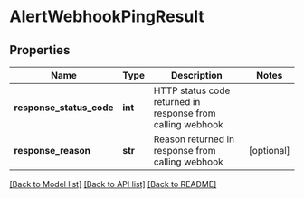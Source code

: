 # AlertWebhookPingResult

## Properties
Name | Type | Description | Notes
------------ | ------------- | ------------- | -------------
**response_status_code** | **int** | HTTP status code returned in response from calling webhook | 
**response_reason** | **str** | Reason returned in response from calling webhook | [optional] 

[[Back to Model list]](../README.md#documentation-for-models) [[Back to API list]](../README.md#documentation-for-api-endpoints) [[Back to README]](../README.md)

